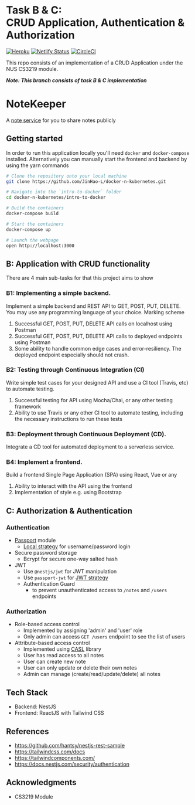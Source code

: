 # Task B & C: <br/> CRUD Application, Authentication & Authorization

[![Heroku](https://heroku-badge.herokuapp.com/?app=notekeeper-3219)](https://notekeeper-3219.herokuapp.com/)
[![Netlify Status](https://api.netlify.com/api/v1/badges/0b44592d-3876-4cfb-a4b6-47f300e96304/deploy-status)](https://app.netlify.com/sites/notekeeper-3219/deploys)
[![CircleCI](https://circleci.com/gh/JinHao-L/crud-application.svg?style=shield&circle-token=f5d0b6e666d3c15968bfb48c7cdc7dfa15f35cf3)](https://circleci.com/gh/JinHao-L/crud-application)  

This repo consists of an implementation of a CRUD Application under the NUS CS3219 module.

***Note: This branch consists of task B & C implementation***

# NoteKeeper
A [note service](https://notekeeper-3219.netlify.app/) for you to share notes publicly 

## Getting started
In order to run this application locally you'll need `docker` and `docker-compose` installed.
Alternatively you can manually start the frontend and backend by using the yarn commands

``` bash
# Clone the repository onto your local machine
git clone https://github.com/JinHao-L/docker-n-kubernetes.git

# Navigate into the `intro-to-docker` folder
cd docker-n-kubernetes/intro-to-docker

# Build the containers
docker-compose build

# Start the containers
docker-compose up

# Launch the webpage
open http://localhost:3000
```

## B: Application with CRUD functionality
There are 4 main sub-tasks for that this project aims to show

### B1: Implementing a simple backend.

Implement a simple backend and REST API to GET, POST, PUT, DELETE. You
may use any programming language of your choice.
Marking scheme

1. Successful GET, POST, PUT, DELETE API calls on localhost using Postman
2. Successful GET, POST, PUT, DELETE API calls to deployed endpoints using Postman
3. Some ability to handle common edge cases and error-resiliency. The deployed endpoint especially should not crash.

### B2: Testing through Continuous Integration (CI)

Write simple test cases for your designed API and use a CI tool (Travis, etc) to automate testing.

1. Successful testing for API using Mocha/Chai, or any other testing framework
2. Ability to use Travis or any other CI tool to automate testing, including the necessary instructions to run these tests

### B3: Deployment through Continuous Deployment (CD).

Integrate a CD tool for automated deployment to a serverless service.

### B4: Implement a frontend.

Build a frontend Single Page Application (SPA) using React, Vue or any 

1. Ability to interact with the API using the frontend
2. Implementation of style e.g. using Bootstrap



## C: Authorization & Authentication
### Authentication
* [Passport](https://github.com/jaredhanson/passport) module
  * [Local strategy](http://www.passportjs.org/packages/passport-local/) for username/password login
* Secure password storage
  * Bcrypt for secure one-way salted hash
* JWT
  * Use `@nestjs/jwt` for JWT manipulation
  * Use `passport-jwt` for [JWT strategy](http://www.passportjs.org/packages/passport-jwt/)
  * Authentication Guard
    * to prevent unauthenticated access to `/notes` and `/users` endpoints

### Authorization
* Role-based access control
  * Implemented by assigning 'admin' and 'user' role
  * Only admin can access `GET /users` endpoint to see the list of users
* Attribute-based access control
  * Implemented using [CASL](https://casl.js.org/) library
  * User has read access to all notes
  * User can create new note
  * User can only update or delete their own notes
  * Admin can manage (create/read/update/delete) all notes

## Tech Stack
* Backend: NestJS
* Frontend: ReactJS with Tailwind CSS

## References
* https://github.com/hantsy/nestjs-rest-sample
* https://tailwindcss.com/docs
* https://tailwindcomponents.com/
* https://docs.nestjs.com/security/authentication

## Acknowledgments
* CS3219 Module
